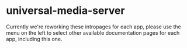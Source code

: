 # universal-media-server

Currently we're reworking these intropages for each app, please use the menu on the left to select other available documentation pages for each app, including this one.
